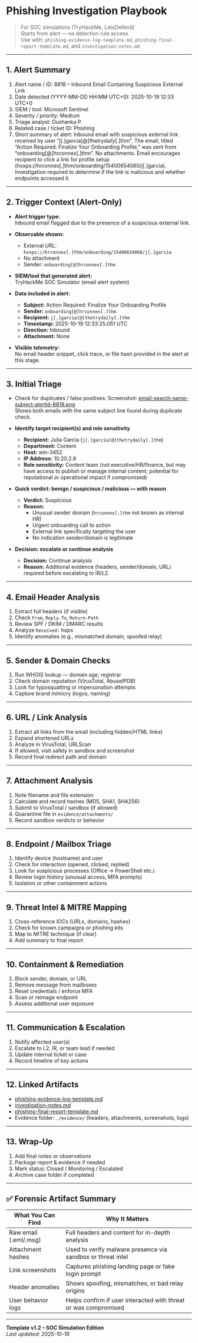 # Phishing Investigation Playbook  
> For SOC simulations (TryHackMe, LetsDefend)  
> Starts from alert — no detection rule access  
> Use with: `phishing-evidence-log-template.md`, `phishing-final-report-template.md`, and `investigation-notes.md`

---

## 1. Alert Summary

1. Alert name / ID: 8818 – Inbound Email Containing Suspicious External Link
2. Date detected (YYYY-MM-DD HH:MM UTC+0): 2025-10-19 12:33 UTC+0  
3. SIEM / tool: Microsoft Sentinel  
4. Severity / priority: Medium  
5. Triage analyst: Dushanka P.  
6. Related case / ticket ID: Phishing  
7. Short summary of alert:
Inbound email with suspicious external link received by user “j[.]garcia[@]thetrydaily[.]thm”. The email, titled “Action Required: Finalize Your Onboarding Profile,” was sent from “onboarding[@]hrconnex[.]thm”. No attachments. Email encourages recipient to click a link for profile setup (hxxps://hrconnex[.]thm/onboarding/15400654060/j[.]garcia). Investigation required to determine if the link is malicious and whether endpoints accessed it.

---

## 2. Trigger Context (Alert-Only)

- **Alert trigger type:**  
  Inbound email flagged due to the presence of a suspicious external link.

- **Observable shown:**  
  - External URL: `hxxps://hrconnex[.]thm/onboarding/15400654060/j[.]garcia`  
  - No attachment  
  - Sender: `onboarding[@]hrconnex[.]thm`

- **SIEM/tool that generated alert:**  
  TryHackMe SOC Simulator (email alert system)

- **Data included in alert:**  
  - **Subject:** Action Required: Finalize Your Onboarding Profile  
  - **Sender:** `onboarding[@]hrconnex[.]thm`  
  - **Recipient:** `j[.]garcia[@]thetrydaily[.]thm`  
  - **Timestamp:** 2025-10-19 12:33:25.051 UTC  
  - **Direction:** Inbound  
  - **Attachment:** None

- **Visible telemetry:**  
  No email header snippet, click trace, or file hash provided in the alert at this stage.


---

## 3. Initial Triage

- Check for duplicates / false positives: Screenshot: [email-search-same-subject-alertid-8818.png](evidence/screenshots/email-search-same-subject-alertid-8818.png)  
Shows both emails with the same subject line found during duplicate check.  
- **Identify target recipient(s) and role sensitivity**
    - **Recipient:** Julia Garcia (`j[.]garcia[@]thetrydaily[.]thm`)
    - **Department:** Content
    - **Host:** win-3452
    - **IP Address:** 10.20.2.8
    - **Role sensitivity:** Content team (not executive/HR/finance, but may have access to publish or manage internal content; potential for reputational or operational impact if compromised)

- **Quick verdict: benign / suspicious / malicious — with reason**
    - **Verdict:** Suspicious
    - **Reason:**  
        - Unusual sender domain (`hrconnex[.]thm` not known as internal HR)
        - Urgent onboarding call to action
        - External link specifically targeting the user
        - No indication sender/domain is legitimate

- **Decision: escalate or continue analysis**
    - **Decision:** Continue analysis
    - **Reason:** Additional evidence (headers, sender/domain, URL) required before escalating to IR/L2.

---

## 4. Email Header Analysis

1. Extract full headers (if visible)  
2. Check `From`, `Reply-To`, `Return-Path`  
3. Review SPF / DKIM / DMARC results  
4. Analyze `Received:` hops  
5. Identify anomalies (e.g., mismatched domain, spoofed relay)  

---

## 5. Sender & Domain Checks

1. Run WHOIS lookup — domain age, registrar  
2. Check domain reputation (VirusTotal, AbuseIPDB)  
3. Look for typosquatting or impersonation attempts  
4. Capture brand mimicry (logos, naming)  

---

## 6. URL / Link Analysis

1. Extract all links from the email (including hidden/HTML links)  
2. Expand shortened URLs  
3. Analyze in VirusTotal, URLScan  
4. If allowed, visit safely in sandbox and screenshot  
5. Record final redirect path and domain  

---

## 7. Attachment Analysis

1. Note filename and file extension  
2. Calculate and record hashes (MD5, SHA1, SHA256)  
3. Submit to VirusTotal / sandbox (if allowed)  
4. Quarantine file in `evidence/attachments/`  
5. Record sandbox verdicts or behavior  

---

## 8. Endpoint / Mailbox Triage

1. Identify device (hostname) and user  
2. Check for interaction (opened, clicked, replied)  
3. Look for suspicious processes (Office → PowerShell etc.)  
4. Review login history (unusual access, MFA prompts)  
5. Isolation or other containment actions  

---

## 9. Threat Intel & MITRE Mapping

1. Cross-reference IOCs (URLs, domains, hashes)  
2. Check for known campaigns or phishing kits  
3. Map to MITRE technique (if clear)  
4. Add summary to final report  

---

## 10. Containment & Remediation

1. Block sender, domain, or URL  
2. Remove message from mailboxes  
3. Reset credentials / enforce MFA  
4. Scan or reimage endpoint  
5. Assess additional user exposure  

---

## 11. Communication & Escalation

1. Notify affected user(s)  
2. Escalate to L2, IR, or team lead if needed  
3. Update internal ticket or case  
4. Record timeline of key actions  

---

## 12. Linked Artifacts

- [phishing-evidence-log-template.md](./phishing-evidence-log-template.md)  
- [investigation-notes.md](./investigation-notes.md)  
- [phishing-final-report-template.md](./phishing-final-report-template.md)  
- Evidence folder: `./evidence/` (headers, attachments, screenshots, logs)

---

## 13. Wrap-Up

1. Add final notes or observations  
2. Package report & evidence if needed  
3. Mark status: Closed / Monitoring / Escalated  
4. Archive case folder if completed  

---

## ✅ Forensic Artifact Summary

| What You Can Find       | Why It Matters                                                                |
|-------------------------|-------------------------------------------------------------------------------|
| Raw email (.eml/.msg)   | Full headers and content for in-depth analysis                               |
| Attachment hashes        | Used to verify malware presence via sandbox or threat intel                 |
| Link screenshots         | Captures phishing landing page or fake login prompt                         |
| Header anomalies         | Shows spoofing, mismatches, or bad relay origins                            |
| User behavior logs       | Helps confirm if user interacted with threat or was compromised             |

---

**Template v1.2 – SOC Simulation Edition**  
_Last updated: 2025-10-19_
